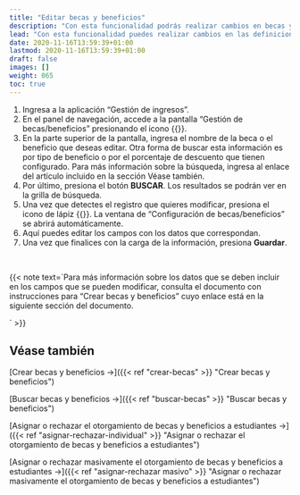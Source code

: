 ```yaml
---
title: "Editar becas y beneficios"
description: "Con esta funcionalidad podrás realizar cambios en becas y beneficios ya cargados."
lead: "Con esta funcionalidad puedes realizar cambios en las definiciones o configuraciones de las becas y los beneficios que se han creado anteriormente."
date: 2020-11-16T13:59:39+01:00
lastmod: 2020-11-16T13:59:39+01:00
draft: false
images: []
weight: 065
toc: true
---
```


1. Ingresa a la aplicación “Gestión de ingresos”.
1. En el panel de navegación, accede a la pantalla “Gestión de becas/beneficios” presionando el icono {{<inline-icon image="becas.png" alt="becas icon">}}.
1. En la parte superior de la pantalla, ingresa el nombre de la beca o el beneficio que deseas editar. Otra forma de buscar esta información es por tipo de beneficio o por el porcentaje de descuento que tienen configurado. Para más información sobre la búsqueda, ingresa al enlace del artículo incluido en la sección Véase también.
1. Por último, presiona el botón **BUSCAR**. Los resultados se podrán ver en la grilla de búsqueda. 
1. Una vez que detectes el registro que quieres modificar, presiona el icono de lápiz {{<inline-icon image="edit.png" alt="edit icon">}}. La ventana de “Configuración de becas/beneficios” se abrirá automáticamente.
1. Aquí puedes editar los campos con los datos que correspondan.
1. Una vez que finalices con la carga de la información, presiona **Guardar**.
<br>

{{< note text=`Para más información sobre los datos que se deben incluir en los campos que se pueden modificar, consulta el documento con instrucciones para “Crear becas y beneficios” cuyo enlace está en la siguiente sección del documento.
<br>

` >}}

## Véase también 

[Crear becas y beneficios →]({{< ref "crear-becas" >}} "Crear becas y beneficios")
<br>

[Buscar becas y beneficios →]({{< ref "buscar-becas" >}} "Buscar becas y beneficios")
<br>

[Asignar o rechazar el otorgamiento de becas y beneficios a estudiantes →]({{< ref "asignar-rechazar-individual" >}} "Asignar o rechazar el otorgamiento de becas y beneficios a estudiantes")
<br>

[Asignar o rechazar masivamente el otorgamiento de becas y beneficios a estudiantes →]({{< ref "asignar-rechazar masivo" >}} "Asignar o rechazar masivamente el otorgamiento de becas y beneficios a estudiantes")
